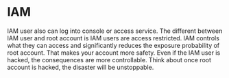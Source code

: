 # IAM

IAM user also can log into console or access service. The different between IAM user and root account is IAM users are access restricted. IAM controls what they can access and significantly reduces the exposure probability of root account. That makes your account more safety. Even if the IAM user is hacked, the consequences are more controllable. Think about once root account is hacked, the disaster will be unstoppable.
